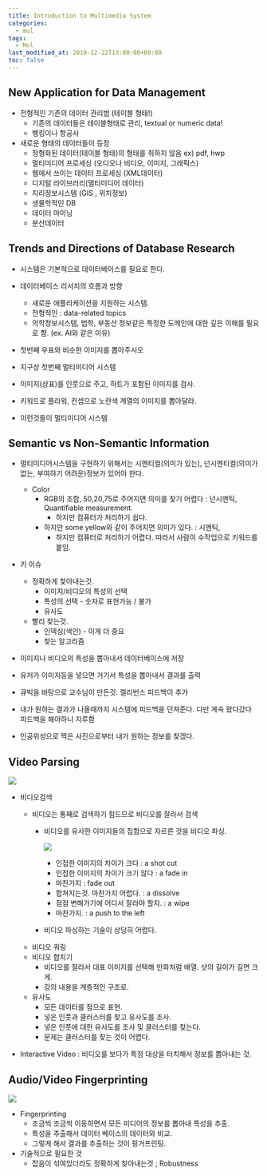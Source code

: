 ```yaml
---
title: Introduction to Multimedia System
categories:
  - mul
tags:
  - Mul
last_modified_at: 2019-12-22T13:00:00+09:00
toc: false
---
```


## New Application for Data Management

* 전형적인 기존의 데이터 관리법 (테이블 형태!)
  * 기존의 데이터들은 테이블형태로 관리, textual or numeric data!
  * 뱅킹이나 항공사
* 새로운 형태의 데이터들이 등장
  * 정형화된 데이터(테이블 형태)의 형태를 취하지 않음 ex) pdf, hwp
  * 멀티미디어 프로세싱 (오디오나 비디오, 이미지, 그래픽스)
  * 웹에서 쓰이는 데이터 프로세싱 (XML데이터)
  * 디지털 라이브러리(멀티미디어 데이터)
  * 지리정보시스템 (GIS , 위치정보)
  * 생물학적인 DB
  * 데이터 마이닝
  * 분산데이터



## Trends and Directions of Database Research

* 시스템은 기본적으로 데이터베이스를 필요로 한다.
* 데이터베이스 리서치의 흐름과 방향
  * 새로운 애플리케이션을 지원하는 시스템.
  * 전형적인 : data-related topics
  * 의학정보시스템, 법학, 부동산 정보같은 특정한 도메인에 대한 깊은 이해를 필요로 함. (ex. AI와 같은 이유)



* 첫번째 우표와 비슷한 이미지를 뽑아주시오
* 지구상 첫번째 멀티미디어 시스템



* 이미지(상표)를 인풋으로 주고, 하트가 포함된 이미지를 검사.



* 키워드로 플라워, 컨셉으로 노란색 계열의 이미지를 뽑아달라.
* 이런것들이 멀티미디어 시스템



## Semantic vs Non-Semantic Information

* 멀티미디어시스템을 구현하기 위해서는 시멘티컬(의미가 있는), 넌시멘티컬(의미가 없는, 부여햐기 어려운)정보가 있어야 한다.
  * Color 
    * RGB의 조합, 50,20,75로 주어지면 의미를 찾기 어렵다 : 넌시멘틱, Quantifiable measurement.
      * 하지만 컴퓨터가 처리하기 쉽다.
    * 하지만 some yellow와 같이 주어지면 의미가 있다. : 시멘틱, 
      * 하지만 컴퓨터로 처리하기 어렵다. 따라서 사람이 수작업으로 키워드를 붙임.





* 키 이슈
  * 정확하게 찿아내는것.
    * 이미지/비디오의 특성의 선택
    * 특성의 선택 - 숫자로 표현가능 / 불가
    * 유사도
  * 빨리 찾는것.
    * 인덱싱(색인) - 이게 더 중요
    * 찾는 알고리즘





* 이미지나 비디오의 특성을 뽑아내서 데이터베이스에 저장
* 유저가 이미지등을 넣으면 거기서 특성을 뽑아내서 결과를 출력



* 큐빅을 바탕으로 교수님이 만든것. 렐리번스 피드백이 추가
* 내가 원하는 결과가 나올때까지 시스템에 피드백을 던져준다. 다만 계속 왔다갔다 피드백을 해야하니 지루함



* 인공위성으로 찍은 사진으로부터 내가 원하는 정보를 찾겠다.



## Video Parsing

![](https://i.imgur.com/mjvbCem.png)

* 비디오검색
  * 비디오는 통째로 검색하기 힘드므로 비디오를 잘라서 검색
    * 비디오를 유사한 이미지들의 집합으로 자르른 것을 비디오 파싱.
      
      ![](https://i.imgur.com/udhnswG.png)
      
      * 인접한 이미지의 차이가 크다 :  a shot cut
      * 인접한 이미지의 차이가 크기 않다 : a fade in
      * 마찬가지 : fade out
      * 합쳐지는것. 마찬가지 어렵다. : a dissolve
      * 점점 변해가기에 어디서 잘라야 할지. : a wipe
      * 마찬가지. : a push to the left
      
    * 비디오 파싱하는 기술이 상당히 어렵다.
  * 비디오 쿼링
  * 비디오 합치기
    * 비디오를 잘라서 대표 이미지를 선택해 만화처럼 배열. 샷의 길이가 길면 크게.
    * 강의 내용을 계층적인 구조로.
  * 유사도
    * 모든 데이터를 점으로 표현.
    * 넣은 인풋과 클러스터를 찾고 유사도를 조사.
    * 넣은 인풋에 대한 유사도를 조사 및 클러스터를 찾는다.
    * 문제는 클러스터를 찾는 것이 어렵다.



* Interactive Video : 비디오를 보다가 특정 대상을 터치해서 정보를 뽑아내는 것.





## Audio/Video Fingerprinting

![](https://i.imgur.com/nnKmYBz.png)

* Fingerprinting
  * 조금씩 조금씩 이동하면서 모든 미디어의 정보를 뽑아내 특성을 추출.
  * 특성을 추출해서 데이터 베이스의 데이터와 비교.
  * 그렇게 해서 결과를 추출하는 것이 핑거프린팅.
* 기술적으로 필요한 것
  * 잡음이 섞여있더라도 정확하게 찾아내는것  ; Robustness